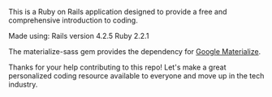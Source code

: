 This is a Ruby on Rails application designed to provide a free and comprehensive introduction to coding. 

Made using:
Rails version 4.2.5
Ruby 2.2.1

The materialize-sass gem provides the dependency for [Google Materialize](http://materializecss.com/about.html).

Thanks for your help contributing to this repo! Let's make a great personalized coding resource available to everyone and move up in the tech industry.
